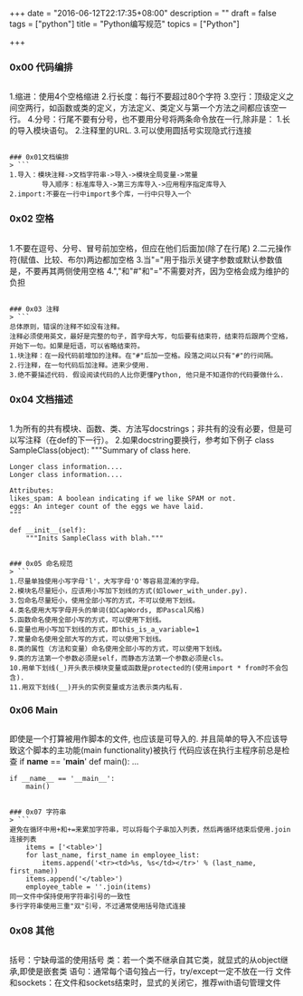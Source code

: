 +++
date = "2016-06-12T22:17:35+08:00"
description = ""
draft = false
tags = ["python"]
title = "Python编写规范"
topics = ["Python"]

+++

### 0x00 代码编排
> ```
1.缩进：使用4个空格缩进
2.行长度：每行不要超过80个字符
3.空行：顶级定义之间空两行，如函数或类的定义，方法定义、类定义与第一个方法之间都应该空一行。
4.分号：行尾不要有分号，也不要用分号将两条命令放在一行,除非是：
    1.长的导入模块语句。
    2.注释里的URL.
    3.可以使用圆括号实现隐式行连接
```

### 0x01文档编排
> ```
1.导入：模块注释->文档字符串->导入->模块全局变量->常量
        导入顺序：标准库导入->第三方库导入->应用程序指定库导入
2.import:不要在一行中import多个库，一行中只导入一个
```

### 0x02 空格
> ```
1.不要在逗号、分号、冒号前加空格，但应在他们后面加(除了在行尾)
2.二元操作符(赋值、比较、布尔)两边都加空格
3.当"="用于指示关键字参数或默认参数值是，不要再其两侧使用空格
4.","和"#"和"="不需要对齐，因为空格会成为维护的负担
```

### 0x03 注释
> ```
总体原则，错误的注释不如没有注释。
注释必须使用英文，最好是完整的句子，首字母大写，句后要有结束符，结束符后跟两个空格，开始下一句。如果是短语，可以省略结束符。
1.块注释：在一段代码前增加的注释。在"#"后加一空格。段落之间以只有"#"的行间隔。
2.行注释，在一句代码后加注释。进来少使用.
3.绝不要描述代码. 假设阅读代码的人比你更懂Python, 他只是不知道你的代码要做什么.
```

### 0x04 文档描述
> ```
1.为所有的共有模块、函数、类、方法写docstrings；非共有的没有必要，但是可以写注释（在def的下一行）。
2.如果docstring要换行，参考如下例子
class SampleClass(object):
    """Summary of class here.

    Longer class information....
    Longer class information....

    Attributes:
    likes_spam: A boolean indicating if we like SPAM or not.
    eggs: An integer count of the eggs we have laid.
    """

    def __init__(self):
        """Inits SampleClass with blah."""
```

### 0x05 命名规范
> ```
1.尽量单独使用小写字母'l'，大写字母'O'等容易混淆的字母。
2.模块名尽量短小，应该用小写加下划线的方式(如lower_with_under.py).
3.包命名尽量短小，使用全部小写的方式，不可以使用下划线。
4.类名使用大写字母开头的单词(如CapWords, 即Pascal风格)
5.函数命名使用全部小写的方式，可以使用下划线。
6.变量也用小写加下划线的方式，即this_is_a_variable=1
7.常量命名使用全部大写的方式，可以使用下划线。
8.类的属性（方法和变量）命名使用全部小写的方式，可以使用下划线。
9.类的方法第一个参数必须是self，而静态方法第一个参数必须是cls。
10.用单下划线(_)开头表示模块变量或函数是protected的(使用import * from时不会包含).
11.用双下划线(__)开头的实例变量或方法表示类内私有.
```

### 0x06 Main
> ```
即使是一个打算被用作脚本的文件, 也应该是可导入的. 
并且简单的导入不应该导致这个脚本的主功能(main functionality)被执行
代码应该在执行主程序前总是检查 if __name__ == '__main__'
    def main():
        ...

    if __name__ == '__main__':
        main()
```

### 0x07 字符串
> ```
避免在循环中用+和+=来累加字符串，可以将每个子串加入列表，然后再循环结束后使用.join连接列表
    items = ['<table>']
    for last_name, first_name in employee_list:
        items.append('<tr><td>%s, %s</td></tr>' % (last_name, first_name))
    items.append('</table>')
    employee_table = ''.join(items)
同一文件中保持使用字符串引号的一致性
多行字符串使用三重"双"引号，不过通常使用括号隐式连接
```

### 0x08 其他
> ```
括号：宁缺毋滥的使用括号
类：若一个类不继承自其它类，就显式的从object继承,即使是嵌套类
语句：通常每个语句独占一行，try/except一定不放在一行
文件和sockets：在文件和sockets结束时，显式的关闭它，推荐with语句管理文件
```